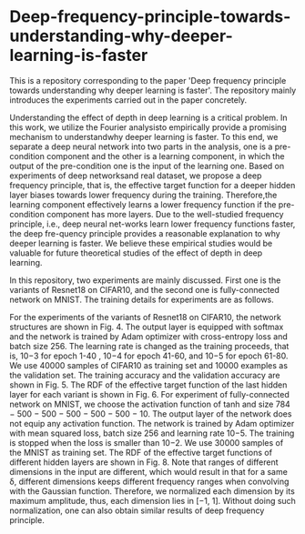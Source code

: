 # Deep-frequency-principle-towards-understanding-why-deeper-learning-is-faster

This is a repository corresponding to the paper 'Deep frequency principle towards understanding why deeper learning is faster'. The repository mainly introduces the experiments carried out in the paper concretely.

Understanding the effect of depth in deep learning is a critical problem. In this work, we utilize the Fourier analysisto empirically provide a promising mechanism to understandwhy deeper learning is faster. To this end, we separate a deep neural network into two parts in the analysis, one is a pre-condition component and the other is a learning component, in which the output of the pre-condition one is the input of the learning one. Based on experiments of deep networksand real dataset, we propose a deep frequency principle, that is, the effective target function for a deeper hidden layer biases towards lower frequency during the training. Therefore,the learning component effectively learns a lower frequency function if the pre-condition component has more layers. Due to the well-studied frequency principle, i.e., deep neural net-works learn lower frequency functions faster, the deep fre-quency principle provides a reasonable explanation to why deeper learning is faster. We believe these empirical studies would be valuable for future theoretical studies of the effect of depth in deep learning.

In this repository, two experiments are mainly discussed. First one is the variants of Resnet18 on CIFAR10, and the second one is fully-connected network on MNIST. The training details for experiments are as follows.

For the experiments of the variants of Resnet18 on CIFAR10, the network structures are shown in Fig. 4. The output layer is equipped with softmax and the network is trained by Adam optimizer with cross-entropy loss and batch size 256. The learning rate is changed as the training proceeds, that is, 10−3 for epoch 1-40 , 10−4 for epoch 41-60, and 10−5 for epoch 61-80. We use 40000 samples of CIFAR10 as training set and 10000 examples as the validation set. The training accuracy and the validation accuracy are shown in Fig. 5. The RDF of the effective target function of the last hidden layer for each variant is shown in Fig. 6. For experiment of fully-connected network on MNIST, we choose the activation function of tanh and size 784 − 500 − 500 − 500 − 500 − 500 − 10. The output layer of the network does not equip any activation function. The network is trained by Adam optimizer with mean squared loss, batch size 256 and learning rate 10−5. The training is stopped when the loss is smaller than 10−2. We use 30000 samples of the MNIST as training set. The RDF of the effective target functions of different hidden layers are shown in Fig. 8. Note that ranges of different dimensions in the input are different, which would result in that for a same δ, different dimensions keeps different frequency ranges when convolving with the Gaussian function. Therefore, we normalized each dimension by its maximum amplitude, thus, each dimension lies in [−1, 1]. Without doing such normalization, one can also obtain similar results of deep frequency principle.
